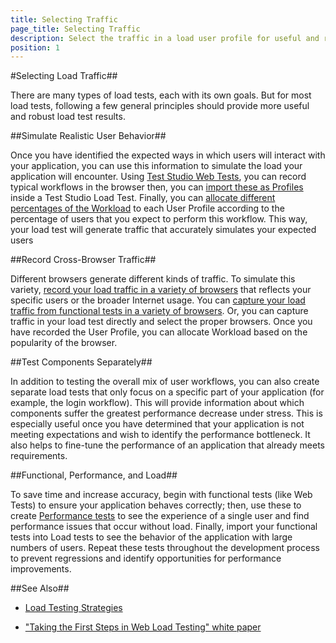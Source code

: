 ```yaml
---
title: Selecting Traffic
page_title: Selecting Traffic
description: Select the traffic in a load user profile for useful and robust load test results. 
position: 1
---
```

#Selecting Load Traffic##

There are many types of load tests, each with its own goals. But for most load tests, following a few general principles should provide more useful and robust load test results.

##Simulate Realistic User Behavior##

Once you have identified the expected ways in which users will interact with your application, you can use this information to simulate the load your application will encounter. Using <a href="/getting-started/create-test-standalone/web-test" target="_blank">Test Studio Web Tests</a>, you can record typical workflows in the browser then, you can <a href="/features/testing-types/load-testing/capturing-traffic" target="_blank">import these as Profiles</a> inside a Test Studio Load Test. Finally, you can <a href="/features/testing-types/load-testing/test-settings" target="_blank">allocate different percentages of the Workload</a> to each User Profile according to the percentage of users that you expect to perform this workflow. This way, your load test will generate traffic that accurately simulates your expected users


##Record Cross-Browser Traffic##

Different browsers generate different kinds of traffic. To simulate this variety, <a href="/features/testing-types/load-testing/capturing-traffic" target="_blank">record your load traffic in a variety of browsers</a> that reflects your specific users or the broader Internet usage. You can <a href="/features/testing-types/load-testing/capturing-traffic" target="_blank">capture your load traffic from functional tests in a variety of browsers</a>. Or, you can capture traffic in your load test directly and select the proper browsers. Once you have recorded the User Profile, you can allocate Workload based on the popularity of the browser.


##Test Components Separately##

In addition to testing the overall mix of user workflows, you can also create separate load tests that only focus on a specific part of your application (for example, the login workflow). This will provide information about which components suffer the greatest performance decrease under stress. This is especially useful once you have determined that your application is not meeting expectations and wish to identify the performance bottleneck. It also helps to fine-tune the performance of an application that already meets requirements.


##Functional, Performance, and Load##

To save time and increase accuracy, begin with functional tests (like Web Tests) to ensure your application behaves correctly; then, use these to create <a href="/features/testing-types/performance-testing/overview" target="_blank">Performance tests</a> to see the experience of a single user and find performance issues that occur without load. Finally, import your functional tests into Load tests to see the behavior of the application with large numbers of users. Repeat these tests throughout the development process to prevent regressions and identify opportunities for performance improvements.

##See Also##

* <a href="/knowledge-base/load-testing-kb/load-strategies" target="_blank">Load Testing Strategies</a>

* <a href="http://www.telerik.com/whitepapers/teststudio/taking-the-first-steps-in-web-load-testing" target="_blank">"Taking the First Steps in Web Load Testing" white paper</a>